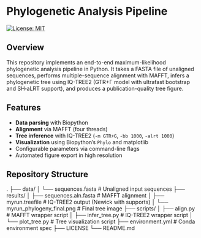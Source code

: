 # Phylogenetic Analysis Pipeline

[![License: MIT](https://img.shields.io/badge/License-MIT-blue.svg)](LICENSE)

## Overview

This repository implements an end-to-end maximum-likelihood phylogenetic analysis pipeline in Python. It takes a FASTA file of unaligned sequences, performs multiple-sequence alignment with MAFFT, infers a phylogenetic tree using IQ-TREE2 (GTR+Γ model with ultrafast bootstrap and SH‐aLRT support), and produces a publication-quality tree figure.

## Features

- **Data parsing** with Biopython
- **Alignment** via MAFFT (four threads)
- **Tree inference** with IQ-TREE2 (`-m GTR+G`, `-bb 1000`, `-alrt 1000`)
- **Visualization** using Biopython’s `Phylo` and matplotlib
- Configurable parameters via command-line flags
- Automated figure export in high resolution

## Repository Structure

.
├── data/
│   └── sequences.fasta             # Unaligned input sequences
├── results/
│   ├── sequences.aln.fasta         # MAFFT alignment
│   ├── myrun.treefile              # IQ-TREE2 output (Newick with supports)
│   └── myrun_phylogeny_final.png   # Final tree image
├── scripts/
│   ├── align.py                    # MAFFT wrapper script
│   ├── infer_tree.py               # IQ-TREE2 wrapper script
│   └── plot_tree.py                # Tree visualization script
├── environment.yml                 # Conda environment spec
├── LICENSE
└── README.md
